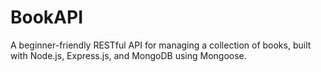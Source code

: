 # BookAPI
A beginner-friendly RESTful API for managing a collection of books, built with Node.js, Express.js, and MongoDB using Mongoose.
